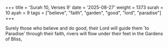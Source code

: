 +++
title = 'Surah 10, Verses 9'
date = '2025-08-27'
weight = 1373
surah = 10
ayah = 9
tags = ["believe", "faith", "garden", "good", "lord", "paradise"]
+++

Surely those who believe and do good, their Lord will guide them ˹to Paradise˺ through their faith, rivers will flow under their feet in the Gardens of Bliss,